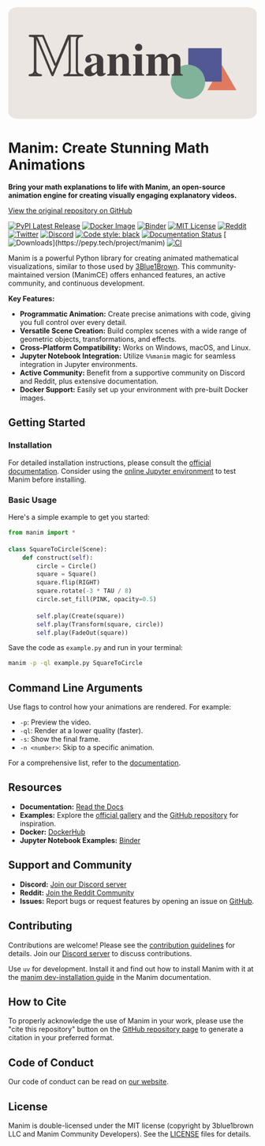 <p align="center">
    <a href="https://www.manim.community/"><img src="https://raw.githubusercontent.com/ManimCommunity/manim/main/logo/cropped.png" alt="Manim Logo"></a>
</p>

# Manim: Create Stunning Math Animations

**Bring your math explanations to life with Manim, an open-source animation engine for creating visually engaging explanatory videos.**

[View the original repository on GitHub](https://github.com/ManimCommunity/manim)

[![PyPI Latest Release](https://img.shields.io/pypi/v/manim.svg?style=flat&logo=pypi)](https://pypi.org/project/manim/)
[![Docker Image](https://img.shields.io/docker/v/manimcommunity/manim?color=%23099cec&label=docker%20image&logo=docker)](https://hub.docker.com/r/manimcommunity/manim)
[![Binder](https://mybinder.org/badge_logo.svg)](https://mybinder.org/v2/gh/ManimCommunity/jupyter_examples/HEAD?filepath=basic_example_scenes.ipynb)
[![MIT License](https://img.shields.io/badge/license-MIT-red.svg?style=flat)](http://choosealicense.com/licenses/mit/)
[![Reddit](https://img.shields.io/reddit/subreddit-subscribers/manim.svg?color=orange&label=reddit&logo=reddit)](https://www.reddit.com/r/manim/)
[![Twitter](https://img.shields.io/twitter/url/https/twitter.com/cloudposse.svg?style=social&label=Follow%20%40manim_community)](https://twitter.com/manim_community/)
[![Discord](https://img.shields.io/discord/581738731934056449.svg?label=discord&color=yellow&logo=discord)](https://www.manim.community/discord/)
[![Code style: black](https://img.shields.io/badge/code%20style-black-000000.svg)](https://github.com/psf/black)
[![Documentation Status](https://readthedocs.org/projects/manimce/badge/?version=latest)](https://docs.manim.community/)
[![Downloads](https://pepy.tech/badge/manim/month?)](https://pepy.tech/project/manim)
[![CI](https://github.com/ManimCommunity/manim/workflows/CI/badge.svg)](https://github.com/ManimCommunity/manim/workflows/CI)

Manim is a powerful Python library for creating animated mathematical visualizations, similar to those used by [3Blue1Brown](https://www.3blue1brown.com/). This community-maintained version (ManimCE) offers enhanced features, an active community, and continuous development.

**Key Features:**

*   **Programmatic Animation:** Create precise animations with code, giving you full control over every detail.
*   **Versatile Scene Creation:** Build complex scenes with a wide range of geometric objects, transformations, and effects.
*   **Cross-Platform Compatibility:** Works on Windows, macOS, and Linux.
*   **Jupyter Notebook Integration:** Utilize `%%manim` magic for seamless integration in Jupyter environments.
*   **Active Community:** Benefit from a supportive community on Discord and Reddit, plus extensive documentation.
*   **Docker Support:** Easily set up your environment with pre-built Docker images.

## Getting Started

### Installation

For detailed installation instructions, please consult the [official documentation](https://docs.manim.community/en/stable/installation.html). Consider using the [online Jupyter environment](https://try.manim.community/) to test Manim before installing.

### Basic Usage

Here's a simple example to get you started:

```python
from manim import *

class SquareToCircle(Scene):
    def construct(self):
        circle = Circle()
        square = Square()
        square.flip(RIGHT)
        square.rotate(-3 * TAU / 8)
        circle.set_fill(PINK, opacity=0.5)

        self.play(Create(square))
        self.play(Transform(square, circle))
        self.play(FadeOut(square))
```

Save the code as `example.py` and run in your terminal:

```bash
manim -p -ql example.py SquareToCircle
```

## Command Line Arguments

Use flags to control how your animations are rendered. For example:

*   `-p`: Preview the video.
*   `-ql`: Render at a lower quality (faster).
*   `-s`: Show the final frame.
*   `-n <number>`: Skip to a specific animation.

For a comprehensive list, refer to the [documentation](https://docs.manim.community/en/stable/guides/configuration.html).

## Resources

*   **Documentation:** [Read the Docs](https://docs.manim.community/)
*   **Examples:** Explore the [official gallery](https://docs.manim.community/en/stable/examples.html) and the [GitHub repository](example_scenes) for inspiration.
*   **Docker:** [DockerHub](https://hub.docker.com/r/manimcommunity/manim)
*   **Jupyter Notebook Examples:** [Binder](https://mybinder.org/v2/gh/ManimCommunity/jupyter_examples/HEAD?filepath=basic_example_scenes.ipynb)

## Support and Community

*   **Discord:** [Join our Discord server](https://www.manim.community/discord/)
*   **Reddit:** [Join the Reddit Community](https://www.reddit.com/r/manim/)
*   **Issues:** Report bugs or request features by opening an issue on [GitHub](https://github.com/ManimCommunity/manim).

## Contributing

Contributions are welcome! Please see the [contribution guidelines](https://docs.manim.community/en/stable/contributing.html) for details. Join our [Discord server](https://www.manim.community/discord/) to discuss contributions.

Use `uv` for development. Install it and find out how to install Manim with it at the [manim dev-installation guide](https://docs.manim.community/en/latest/contributing/development.html) in the Manim documentation.

## How to Cite

To properly acknowledge the use of Manim in your work, please use the "cite this repository" button on the [GitHub repository page](https://github.com/ManimCommunity/manim) to generate a citation in your preferred format.

## Code of Conduct

Our code of conduct can be read on [our website](https://docs.manim.community/en/stable/conduct.html).

## License

Manim is double-licensed under the MIT license (copyright by 3blue1brown LLC and Manim Community Developers). See the [LICENSE](https://github.com/ManimCommunity/manim/blob/main/LICENSE) files for details.